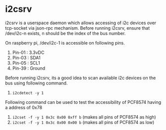 # i2csrv
i2csrv is a userspace daemon which allows accessing of i2c devices over tcp-socket via json-rpc mechanism.
Before running i2csrv, ensure that /dev/i2c-n exists, n should be the index of the bus number.

On raspberry pi, /dev/i2c-1 is accessible on following pins.
  1. Pin-01 : 3.3vDC
  2. Pin-03 : SDA1
  3. Pin-05 : SCL1
  4. Pin-39 : Ground


Before running i2csrv, its a good idea to scan available i2c devices on the bus using following command.
  1. ```i2cdetect -y 1```

Following command can be used to test the accessibility of PCF8574 having a address of 0x78
  1. ```i2cset -f -y 1 0x3c 0x00 0xff b``` (makes all pins of PCF8574 as high)
  2. ```i2cset -f -y 1 0x3c 0x00 0x00 b``` (makes all pins of PCF8574 as low)



